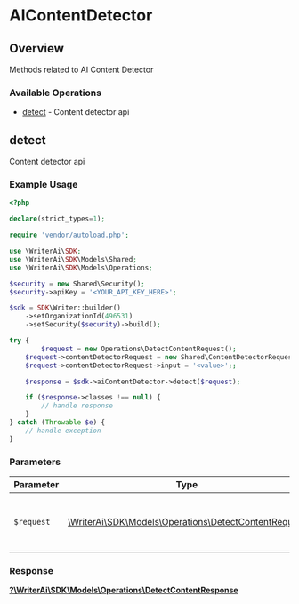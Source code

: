 # AIContentDetector


## Overview

Methods related to AI Content Detector

### Available Operations

* [detect](#detect) - Content detector api

## detect

Content detector api

### Example Usage

```php
<?php

declare(strict_types=1);

require 'vendor/autoload.php';

use \WriterAi\SDK;
use \WriterAi\SDK\Models\Shared;
use \WriterAi\SDK\Models\Operations;

$security = new Shared\Security();
$security->apiKey = '<YOUR_API_KEY_HERE>';

$sdk = SDK\Writer::builder()
    ->setOrganizationId(496531)
    ->setSecurity($security)->build();

try {
        $request = new Operations\DetectContentRequest();
    $request->contentDetectorRequest = new Shared\ContentDetectorRequest();
    $request->contentDetectorRequest->input = '<value>';;

    $response = $sdk->aiContentDetector->detect($request);

    if ($response->classes !== null) {
        // handle response
    }
} catch (Throwable $e) {
    // handle exception
}
```

### Parameters

| Parameter                                                                                               | Type                                                                                                    | Required                                                                                                | Description                                                                                             |
| ------------------------------------------------------------------------------------------------------- | ------------------------------------------------------------------------------------------------------- | ------------------------------------------------------------------------------------------------------- | ------------------------------------------------------------------------------------------------------- |
| `$request`                                                                                              | [\WriterAi\SDK\Models\Operations\DetectContentRequest](../../Models/Operations/DetectContentRequest.md) | :heavy_check_mark:                                                                                      | The request object to use for the request.                                                              |


### Response

**[?\WriterAi\SDK\Models\Operations\DetectContentResponse](../../Models/Operations/DetectContentResponse.md)**

